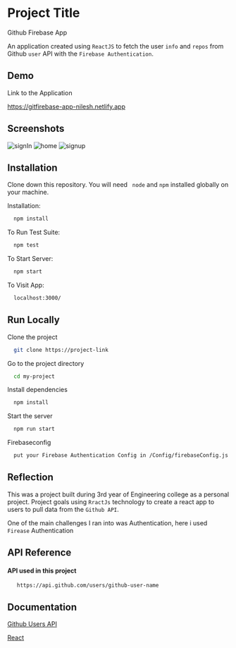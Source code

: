 
# Project Title

Github Firebase App

An application created using ```ReactJS``` to fetch the user ```info``` and ```repos``` from Github ```user``` API with the ```Firebase Authentication```.


## Demo

Link to the Application

https://gitfirebase-app-nilesh.netlify.app

## Screenshots

![signIn](https://user-images.githubusercontent.com/61627365/145703667-cb0914f9-3cd0-41f2-b7ff-428b89ecde5d.jpg)
![home](https://user-images.githubusercontent.com/61627365/145703669-8161c5d8-cf57-4ef8-9eef-9ff964a82220.jpg)
![signup](https://user-images.githubusercontent.com/61627365/145703670-89b32a37-82ff-4c7d-a37e-bdaeffd5ab7a.jpg)


## Installation

Clone down this repository. You will need ``` node``` and ```npm``` installed globally on your machine.


Installation:
```bash
  npm install
```
To Run Test Suite:
```bash
  npm test
```
To Start Server:
```bash
  npm start
```
To Visit App:
```bash
  localhost:3000/
```
## Run Locally

Clone the project

```bash
  git clone https://project-link
```

Go to the project directory

```bash
  cd my-project
```

Install dependencies

```bash
  npm install
```

Start the server

```bash
  npm run start
```
Firebaseconfig
```bash
  put your Firebase Authentication Config in /Config/firebaseConfig.js file
```


## Reflection
This was a  project built during 3rd year of Engineering college as a personal project. Project goals using ```RractJs``` technology to create a react app to  users to pull data from the ```Github API```.

One of the main challenges I ran into was Authentication, here i used ```Firease``` Authentication
## API Reference

#### API used in this project

```http
   https://api.github.com/users/github-user-name
```




## Documentation

[Github Users API](https://docs.github.com/en/rest/reference/users)

[React](https://beta.reactjs.org/)

